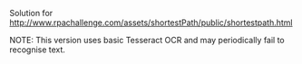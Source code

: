 Solution for http://www.rpachallenge.com/assets/shortestPath/public/shortestpath.html

NOTE: This version uses basic Tesseract OCR and may periodically fail to recognise text.
